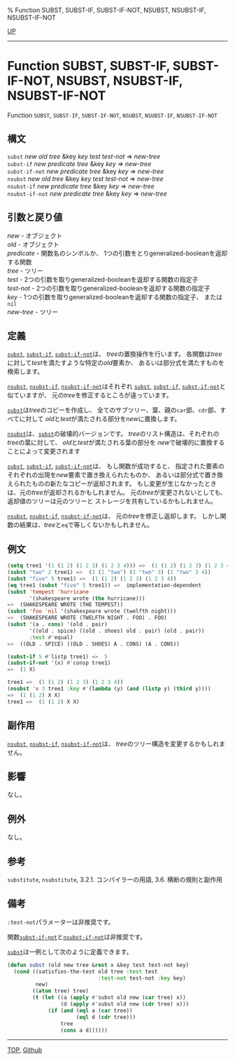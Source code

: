 % Function SUBST, SUBST-IF, SUBST-IF-NOT, NSUBST, NSUBST-IF, NSUBST-IF-NOT

[UP](14.2.html)  

---

# Function SUBST, SUBST-IF, SUBST-IF-NOT, NSUBST, NSUBST-IF, NSUBST-IF-NOT


Function `SUBST`, `SUBST-IF`, `SUBST-IF-NOT`,
`NSUBST`, `NSUBST-IF`, `NSUBST-IF-NOT`


## 構文

`subst` *new* *old* *tree* &key *key* *test* *test-not* => *new-tree*  
`subst-if` *new* *predicate* *tree* &key *key* => *new-tree*  
`subst-if-not` *new* *predicate* *tree* &key *key* => *new-tree*  
`nsubst` *new* *old* *tree* &key *key* *test* *test-not* => *new-tree*  
`nsubst-if` *new* *predicate* *tree* &key *key* => *new-tree*  
`nsubst-if-not` *new* *predicate* *tree* &key *key* => *new-tree*


## 引数と戻り値

*new* - オブジェクト  
*old* - オブジェクト  
*predicate* - 関数名のシンボルか、
1つの引数をとりgeneralized-booleanを返却する関数  
*tree* - ツリー  
*test* - 2つの引数を取りgeneralized-booleanを返却する関数の指定子  
*test-not* - 2つの引数を取りgeneralized-booleanを返却する関数の指定子  
*key* - 1つの引数を取りgeneralized-booleanを返却する関数の指定子、
または`nil`  
*new-tree* - ツリー


## 定義

[`subst`](14.2.subst.html), [`subst-if`](14.2.subst.html), [`subst-if-not`](14.2.subst.html)は、
*tree*の置換操作を行います。
各関数は*tree*に対して*test*を満たすような特定の*old*要素か、
あるいは部分式を満たすものを検索します。

[`nsubst`](14.2.subst.html), [`nsubst-if`](14.2.subst.html), [`nsubst-if-not`](14.2.subst.html)はそれぞれ
[`subst`](14.2.subst.html), [`subst-if`](14.2.subst.html), [`subst-if-not`](14.2.subst.html)と似ていますが、
元の*tree*を修正するところが違っています。

[`subst`](14.2.subst.html)は*tree*のコピーを作成し、
全てのサブツリー、葉、親の`car`部、`cdr`部、すべてに対して
*old*と*test*が満たされる部分を*new*に置換します。

[`nsubst`](14.2.subst.html)は、[`subst`](14.2.subst.html)の破壊的バージョンです。
*tree*のリスト構造は、それぞれの*tree*の葉に対して、
*old*と*test*が満たされる葉の部分を
*new*で破壊的に置換することによって変更されます

[`subst`](14.2.subst.html), [`subst-if`](14.2.subst.html), [`subst-if-not`](14.2.subst.html)は、
もし関数が成功すると、
指定された要素のそれぞれの出現を*new*要素で置き換えられたものか、
あるいは部分式で置き換えられたものの新たなコピーが返却されます。
もし変更が生じなかったときは、元の*tree*が返却されるかもしれません。
元の*tree*が変更されないとしても、
返却値のツリーは元のツリーと
ストレージを共有しているかもしれません。

[`nsubst`](14.2.subst.html), [`nsubst-if`](14.2.subst.html), [`nsubst-if-not`](14.2.subst.html)は、
元の*tree*を修正し返却します。
しかし関数の結果は、*tree*と`eq`で等しくないかもしれません。


## 例文

```lisp
(setq tree1 '(1 (1 2) (1 2 3) (1 2 3 4))) =>  (1 (1 2) (1 2 3) (1 2 3 4))
(subst "two" 2 tree1) =>  (1 (1 "two") (1 "two" 3) (1 "two" 3 4))
(subst "five" 5 tree1) =>  (1 (1 2) (1 2 3) (1 2 3 4))
(eq tree1 (subst "five" 5 tree1)) =>  implementation-dependent
(subst 'tempest 'hurricane
       '(shakespeare wrote (the hurricane)))
=>  (SHAKESPEARE WROTE (THE TEMPEST))
(subst 'foo 'nil '(shakespeare wrote (twelfth night)))
=>  (SHAKESPEARE WROTE (TWELFTH NIGHT . FOO) . FOO)
(subst '(a . cons) '(old . pair)
       '((old . spice) ((old . shoes) old . pair) (old . pair))
       :test #'equal)
=>  ((OLD . SPICE) ((OLD . SHOES) A . CONS) (A . CONS))

(subst-if 5 #'listp tree1) =>  5
(subst-if-not '(x) #'consp tree1) 
=>  (1 X)

tree1 =>  (1 (1 2) (1 2 3) (1 2 3 4))
(nsubst 'x 3 tree1 :key #'(lambda (y) (and (listp y) (third y)))) 
=>  (1 (1 2) X X)
tree1 =>  (1 (1 2) X X)
```


## 副作用

[`nsubst`](14.2.subst.html), [`nsubst-if`](14.2.subst.html), [`nsubst-if-not`](14.2.subst.html)は、
*tree*のツリー構造を変更するかもしれません。


## 影響

なし。


## 例外

なし。


## 参考

`substitute`,
`nsubstitute`,
3.2.1. コンパイラーの用語,
3.6. 横断の規則と副作用


## 備考

`:test-not`パラメーターは非推奨です。

関数[`subst-if-not`](14.2.subst.html)と[`nsubst-if-not`](14.2.subst.html)は非推奨です。

[`subst`](14.2.subst.html)は一例として次のように定義できます。

```lisp
(defun subst (old new tree &rest x &key test test-not key)
  (cond ((satisfies-the-test old tree :test test
                             :test-not test-not :key key)
         new)
        ((atom tree) tree)
        (t (let ((a (apply #'subst old new (car tree) x))
                 (d (apply #'subst old new (cdr tree) x)))
             (if (and (eql a (car tree))
                      (eql d (cdr tree)))
                 tree
                 (cons a d))))))
```


---
[TOP](index.html),  [Github](https://github.com/nptcl/npt-japanese)

